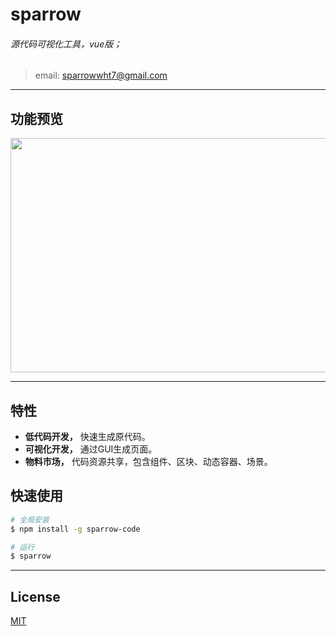 # sparrow

###### 源代码可视化工具，vue版；
> email: sparrowwht7@gmail.com
---
## 功能预览
<img src="https://raw.githubusercontent.com/sparrow-js/sparrow-static/master/sparrow.gif" width = "600" height = "375" div />

---
## 特性

- **低代码开发，** 快速生成原代码。
- **可视化开发，** 通过GUI生成页面。
- **物料市场，** 代码资源共享，包含组件、区块、动态容器、场景。

## 快速使用
```bash
# 全局安装
$ npm install -g sparrow-code

# 运行
$ sparrow
```
---

## License
[MIT](http://opensource.org/licenses/MIT)
